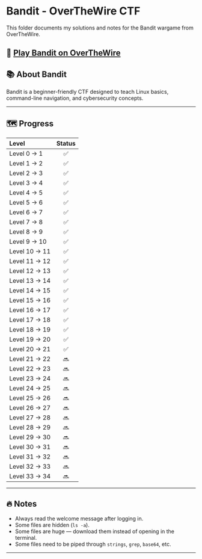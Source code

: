 # Bandit - OverTheWire CTF

This folder documents my solutions and notes for the Bandit wargame from OverTheWire.

🔗 [Play Bandit on OverTheWire](https://overthewire.org/wargames/bandit/)
---

## 📚 About Bandit
Bandit is a beginner-friendly CTF designed to teach Linux basics, command-line navigation, and cybersecurity concepts.

---

## 🗺️ Progress

| Level | Status | 
|:------|:------:|
| Level 0 → 1 | ✅ | 
| Level 1 → 2 | ✅ | 
| Level 2 → 3 | ✅ | 
| Level 3 → 4 | ✅ | 
| Level 4 → 5 | ✅ | 
| Level 5 → 6 | ✅ | 
| Level 6 → 7 | ✅ | 
| Level 7 → 8 | ✅ | 
| Level 8 → 9 | ✅ | 
| Level 9 → 10 | ✅ | 
| Level 10 → 11 | ✅ | 
| Level 11 → 12 | ✅ | 
| Level 12 → 13 | ✅| 
| Level 13 → 14 | ✅ |
| Level 14 → 15 | ✅ |
| Level 15 → 16 | ✅ |
| Level 16 → 17 | ✅ |
| Level 17 → 18 | ✅ |
| Level 18 → 19 | ✅ |
| Level 19 → 20 | ✅ |
| Level 20 → 21 | ✅ |
| Level 21 → 22 | 🔜 |
| Level 22 → 23 | 🔜 |
| Level 23 → 24 | 🔜 |
| Level 24 → 25 | 🔜 |
| Level 25 → 26 | 🔜 |
| Level 26 → 27 | 🔜 |
| Level 27 → 28 | 🔜 |
| Level 28 → 29 | 🔜 |
| Level 29 → 30 | 🔜 |
| Level 30 → 31 | 🔜 |
| Level 31 → 32 | 🔜 |
| Level 32 → 33 | 🔜 |
| Level 33 → 34 | 🔜 |

---

## 🔥 Notes
- Always read the welcome message after logging in.
- Some files are hidden (`ls -a`).
- Some files are huge — download them instead of opening in the terminal.
- Some files need to be piped through `strings`, `grep`, `base64`, etc.

---
